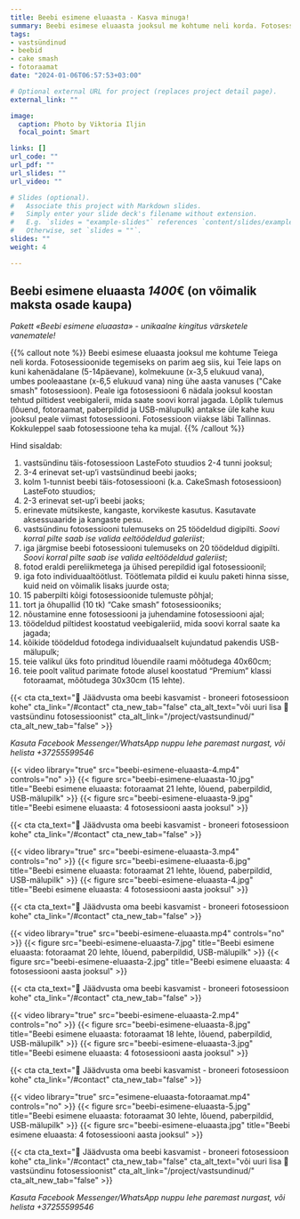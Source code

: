 ```yaml
---
title: Beebi esimene eluaasta - Kasva minuga!
summary: Beebi esimese eluaasta jooksul me kohtume neli korda. Fotosessioonide tegemiseks on parim aeg siis, kui Teie laps on kuni kahenädalane, kolmekuune, umbes pooleaastane ning ühe aasta vanuses (“Cake smash” fotosessioon).
tags:
- vastsündinud
- beebid
- cake smash
- fotoraamat
date: "2024-01-06T06:57:53+03:00"

# Optional external URL for project (replaces project detail page).
external_link: ""

image:
  caption: Photo by Viktoria Iljin
  focal_point: Smart

links: []
url_code: ""
url_pdf: ""
url_slides: ""
url_video: ""

# Slides (optional).
#   Associate this project with Markdown slides.
#   Simply enter your slide deck's filename without extension.
#   E.g. `slides = "example-slides"` references `content/slides/example-slides.md`.
#   Otherwise, set `slides = ""`.
slides: ""
weight: 4

---
```

## Beebi esimene eluaasta *1400*€ (on võimalik maksta osade kaupa)
_Pakett «Beebi esimene eluaasta» - unikaalne kingitus värsketele vanematele!_ 

{{% callout note %}}
Beebi esimese eluaasta jooksul me kohtume Teiega neli korda. Fotosessioonide tegemiseks on parim aeg siis, kui Teie laps on kuni kahenädalane (5-14päevane), kolmekuune (x-3,5 elukuud vana), umbes pooleaastane (x-6,5 elukuud vana) ning ühe aasta vanuses ("Cake smash" fotosessioon). Peale iga fotosessiooni 6 nädala jooksul koostan tehtud piltidest veebigalerii, mida saate soovi korral jagada. Lõplik tulemus (lõuend, fotoraamat, paberpildid ja USB-mälupulk) antakse üle kahe kuu jooksul peale viimast fotosessiooni. Fotosessioon viiakse läbi Tallinnas. Kokkuleppel saab fotosessioone teha ka mujal.
{{% /callout %}}

Hind sisaldab: 
1. vastsündinu täis-fotosessioon LasteFoto stuudios 2-4 tunni jooksul;
2. 3-4 erinevat set-up’i vastsündinud beebi jaoks;
3. kolm 1-tunnist beebi täis-fotosessiooni (k.a. CakeSmash fotosessioon) LasteFoto stuudios;
4. 2-3 erinevat set-up’i beebi jaoks;
5. erinevate mütsikeste, kangaste, korvikeste kasutus. Kasutavate aksessuaaride ja kangaste pesu.
6. vastsündinu fotosessiooni tulemuseks on 25 töödeldud digipilti. _Soovi korral pilte saab ise valida eeltöödeldud galeriist_;
7. iga järgmise beebi fotosessiooni tulemuseks on 20 töödeldud digipilti. _Soovi korral pilte saab ise valida eeltöödeldud galeriist_;
8. fotod eraldi pereliikmetega ja ühised perepildid igal fotosessioonil;
9. iga foto individuaaltöötlust. Töötlemata pildid ei kuulu paketi hinna sisse, kuid neid on võimalik lisaks juurde osta;
10. 15 paberpilti kõigi fotosessioonide tulemuste põhjal;
11. tort ja õhupallid (10 tk) “Cake smash” fotosessiooniks;
12. nõustamine enne fotosessiooni ja juhendamine fotosessiooni ajal;
13. töödeldud piltidest koostatud veebigaleriid, mida soovi korral saate ka jagada;
14. kõikide töödeldud fotodega individuaalselt kujundatud pakendis USB-mälupulk;
15. teie valikul üks foto prinditud lõuendile raami mõõtudega 40х60cm;
16. teie poolt valitud parimate fotode alusel koostatud “Premium” klassi fotoraamat, mõõtudega 30х30cm (15 lehte).

{{< cta cta_text="💛 Jäädvusta oma beebi kasvamist - broneeri fotosessioon kohe" cta_link="/#contact" cta_new_tab="false" cta_alt_text="või uuri lisa 👶 vastsündinu fotosessioonist" cta_alt_link="/project/vastsundinud/" cta_alt_new_tab="false" >}}

_Kasuta Facebook Messenger/WhatsApp nuppu lehe paremast nurgast, või helista +37255599546_

{{< video library="true" src="beebi-esimene-eluaasta-4.mp4" controls="no" >}}
{{< figure src="beebi-esimene-eluaasta-10.jpg" title="Beebi esimene eluaasta: fotoraamat 21 lehte, lõuend, paberpildid, USB-mälupilk" >}}
{{< figure src="beebi-esimene-eluaasta-9.jpg" title="Beebi esimene eluaasta: 4 fotosessiooni aasta jooksul" >}}

{{< cta cta_text="💛 Jäädvusta oma beebi kasvamist - broneeri fotosessioon kohe" cta_link="/#contact" cta_new_tab="false" >}}

{{< video library="true" src="beebi-esimene-eluaasta-3.mp4" controls="no" >}}
{{< figure src="beebi-esimene-eluaasta-6.jpg" title="Beebi esimene eluaasta: fotoraamat 21 lehte, lõuend, paberpildid, USB-mälupilk" >}}
{{< figure src="beebi-esimene-eluaasta-4.jpg" title="Beebi esimene eluaasta: 4 fotosessiooni aasta jooksul" >}}

{{< cta cta_text="💛 Jäädvusta oma beebi kasvamist - broneeri fotosessioon kohe" cta_link="/#contact" cta_new_tab="false" >}}

{{< video library="true" src="beebi-esimene-eluaasta.mp4" controls="no" >}}
{{< figure src="beebi-esimene-eluaasta-7.jpg" title="Beebi esimene eluaasta: fotoraamat 20 lehte, lõuend, paberpildid, USB-mälupilk" >}}
{{< figure src="beebi-esimene-eluaasta-2.jpg" title="Beebi esimene eluaasta: 4 fotosessiooni aasta jooksul" >}}

{{< cta cta_text="💛 Jäädvusta oma beebi kasvamist - broneeri fotosessioon kohe" cta_link="/#contact" cta_new_tab="false" >}}

{{< video library="true" src="beebi-esimene-eluaasta-2.mp4" controls="no" >}}
{{< figure src="beebi-esimene-eluaasta-8.jpg" title="Beebi esimene eluaasta: fotoraamat 18 lehte, lõuend, paberpildid, USB-mälupilk" >}}
{{< figure src="beebi-esimene-eluaasta-3.jpg" title="Beebi esimene eluaasta: 4 fotosessiooni aasta jooksul" >}}

{{< cta cta_text="💛 Jäädvusta oma beebi kasvamist - broneeri fotosessioon kohe" cta_link="/#contact" cta_new_tab="false" >}}

{{< video library="true" src="esimene-eluaasta-fotoraamat.mp4" controls="no" >}}
{{< figure src="beebi-esimene-eluaasta-5.jpg" title="Beebi esimene eluaasta: fotoraamat 30 lehte, lõuend, paberpildid, USB-mälupilk" >}}
{{< figure src="beebi-esimene-eluaasta.jpg" title="Beebi esimene eluaasta: 4 fotosessiooni aasta jooksul" >}}

{{< cta cta_text="💛 Jäädvusta oma beebi kasvamist - broneeri fotosessioon kohe" cta_link="/#contact" cta_new_tab="false" cta_alt_text="või uuri lisa 👶 vastsündinu fotosessioonist" cta_alt_link="/project/vastsundinud/" cta_alt_new_tab="false" >}}

_Kasuta Facebook Messenger/WhatsApp nuppu lehe paremast nurgast, või helista +37255599546_